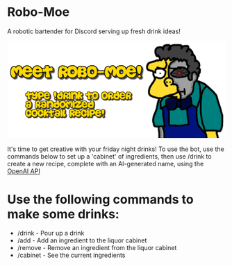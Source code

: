 # Robo-Moe

A robotic bartender for Discord serving up fresh drink ideas!

![banner](robomoe-banner.png "Banner")

It's time to get creative with your friday night drinks! To use the bot, use the commands below to set up a 'cabinet' of ingredients,
then use /drink to create a new recipe, complete with an AI-generated name, using the <a href="https://openai.com/blog/openai-api">OpenAI API</a>

# Use the following commands to make some drinks:

- /drink - Pour up a drink
- /add - Add an ingredient to the liquor cabinet
- /remove - Remove an ingredient from the liquor cabinet
- /cabinet - See the current ingredients
